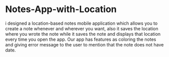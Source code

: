 # Notes-App-with-Location
i designed a location-based notes mobile application which allows 
you to create a note whenever and wherever you want, also it saves 
the location where you wrote the note while it saves the note and 
displays that location every time you open the app. Our app has 
features as coloring the notes and giving error message to the user to 
mention that the note does not have date.
